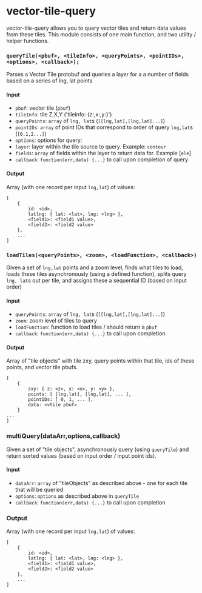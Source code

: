 vector-tile-query
================

vector-tile-query allows you to query vector tiles and return data values from these tiles. This module consists of one main function, and two utility / helper functions.

### `queryTile(<pbuf>, <tileInfo>, <queryPoints>, <pointIDs>, <options>, <callback>);`

Parses a Vector Tile protobuf and queries a layer for a a number of fields based on a series of lng, lat points

#### Input

* `pbuf`: vector tile (`pbuf`)
* `tileInfo`: tile Z,X,Y ('tileinfo: {z:<z>,x:<x>,y:<y>}')
* `queryPoints`: `array` of `lng, lat`s (`[[lng,lat],[lng,lat]...]`)
* `pointIDs`: `array` of point IDs that correspond to order of query `lng,lat`s (`[0,1,2...]`)
* `options`: options for query:
 * `layer`: layer within the tile source to query. Example: `contour`
 * `fields`: `array` of fields within the layer to return data for. Example [`ele`]
* `callback`: `function(err,data) {...}` to call upon completion of query

#### Output

Array (with one record per input `lng,lat`) of values:
```
[
    {
        id: <id>,
        latlng: { lat: <lat>, lng: <lng> },
        <field1>: <field1 value>,
        <field2>: <field2 value>
    },
    ...
]
```

### `loadTiles(<queryPoints>, <zoom>, <loadFunction>, <callback>)`

Given a set of `lng,lat` points and a zoom level, finds what tiles to load, loads these tiles asynchronously (using a defined function), splits query `lng, lat`s out per tile, and assigns these a sequential ID (based on input order)

#### Input

* `queryPoints`: `array` of `lng, lat`s (`[[lng,lat],[lng,lat]...]`)
* `zoom`: zoom level of tiles to query
* `loadFunction`: function to load tiles / should return a `pbuf`
* `callback`: `function(err,data) {...}` to call upon completion

#### Output
Array of "tile objects" with tile zxy, query points within that tile, ids of these points, and vector tile pbufs.
```
[
    {
        zxy: { z: <z>, x: <x>, y: <y> },
        points: [ [lng,lat], [lng,lat], ... ],
        pointIDs: [ 0, 1, ... ],
        data: <vtile pbuf>
    } 
...
]
```

### multiQuery(dataArr,options,callback)

Given a set of "tile objects", asynchronously query (using `queryTile`) and return sorted values (based on input order / input point ids).

#### Input

* `dataArr`: `array` of "tileObjects" as described above - one for each tile that will be queried
* `options`: `options` as described above in `queryTile`
* `callback`: `function(err,data) {...}` to call upon completion

### Output

Array (with one record per input `lng,lat`) of values:
```
[
    {
        id: <id>,
        latlng: { lat: <lat>, lng: <lng> },
        <field1>: <field1 value>,
        <field2>: <field2 value>
    },
    ...
]
```